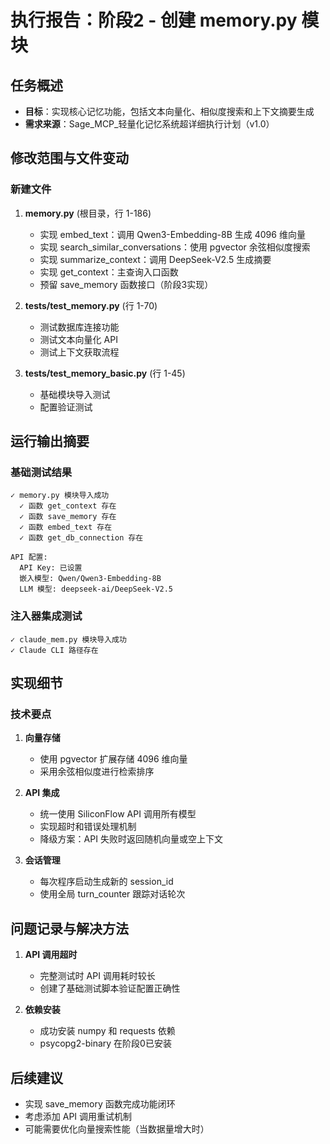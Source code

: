 # 执行报告：阶段2 - 创建 memory.py 模块

## 任务概述
- **目标**：实现核心记忆功能，包括文本向量化、相似度搜索和上下文摘要生成
- **需求来源**：Sage_MCP_轻量化记忆系统超详细执行计划（v1.0）

## 修改范围与文件变动

### 新建文件
1. **memory.py** (根目录，行 1-186)
   - 实现 embed_text：调用 Qwen3-Embedding-8B 生成 4096 维向量
   - 实现 search_similar_conversations：使用 pgvector 余弦相似度搜索
   - 实现 summarize_context：调用 DeepSeek-V2.5 生成摘要
   - 实现 get_context：主查询入口函数
   - 预留 save_memory 函数接口（阶段3实现）

2. **tests/test_memory.py** (行 1-70)
   - 测试数据库连接功能
   - 测试文本向量化 API
   - 测试上下文获取流程

3. **tests/test_memory_basic.py** (行 1-45)
   - 基础模块导入测试
   - 配置验证测试

## 运行输出摘要

### 基础测试结果
```
✓ memory.py 模块导入成功
  ✓ 函数 get_context 存在
  ✓ 函数 save_memory 存在
  ✓ 函数 embed_text 存在
  ✓ 函数 get_db_connection 存在

API 配置:
  API Key: 已设置
  嵌入模型: Qwen/Qwen3-Embedding-8B
  LLM 模型: deepseek-ai/DeepSeek-V2.5
```

### 注入器集成测试
```
✓ claude_mem.py 模块导入成功
✓ Claude CLI 路径存在
```

## 实现细节

### 技术要点
1. **向量存储**
   - 使用 pgvector 扩展存储 4096 维向量
   - 采用余弦相似度进行检索排序

2. **API 集成**
   - 统一使用 SiliconFlow API 调用所有模型
   - 实现超时和错误处理机制
   - 降级方案：API 失败时返回随机向量或空上下文

3. **会话管理**
   - 每次程序启动生成新的 session_id
   - 使用全局 turn_counter 跟踪对话轮次

## 问题记录与解决方法
1. **API 调用超时**
   - 完整测试时 API 调用耗时较长
   - 创建了基础测试脚本验证配置正确性

2. **依赖安装**
   - 成功安装 numpy 和 requests 依赖
   - psycopg2-binary 在阶段0已安装

## 后续建议
- 实现 save_memory 函数完成功能闭环
- 考虑添加 API 调用重试机制
- 可能需要优化向量搜索性能（当数据量增大时）
